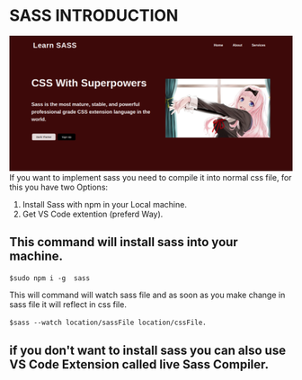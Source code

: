 # SASS INTRODUCTION

![sass output](./css/Screenshot%20from%202023-04-02%2011-44-00.png)
If you want to implement sass you need to compile it into normal css file, for this you have two Options: 
1. Install Sass with npm in your Local machine.
2. Get VS Code extention (preferd Way).

## This command will install sass into your machine.

```$sudo npm i -g  sass```

This will command will watch sass file and as soon as you make change in sass file it will reflect in css file.

```$sass --watch location/sassFile location/cssFile.```

 
 ## if you don't want to install sass you can also use VS Code Extension called live Sass Compiler.
